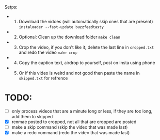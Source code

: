 
Setps:

- 1. Download the vidoes (will automatically skip ones that are present) `instaloader --fast-update buzzfeedtasty`
- 2. Optional: Clean up the download folder `make clean`
- 3. Crop the video, if you don't like it, delete the last line in `cropped.txt` and redo the video `make crop`
- 4. Copy the caption text, airdrop to yourself, post on insta using phone
- 5. Or if this video is weird and not good then paste the name in `skipped.txt` for refrence


# TODO: 
- [ ] only process videos that are a minute long or less, if they are too long, add them to skipped
- [x] renmae posted to cropped, not all that are cropped are posted
- [ ] make a skip command (skip the video that was made last)
- [x] make a redo command (redo the video that was made last)
